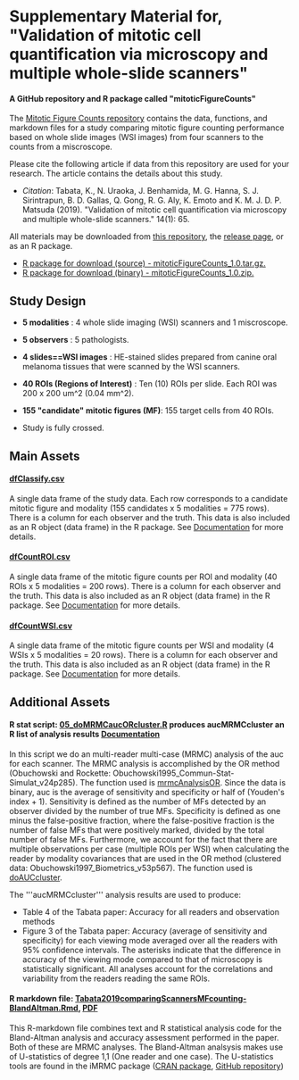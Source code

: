 # Supplementary Material for, "Validation of mitotic cell quantification via microscopy and multiple whole-slide scanners"
#### A GitHub repository and R package called "mitoticFigureCounts"

The [Mitotic Figure Counts repository](https://github.com/DIDSR/mitoticFigureCounts/tree/master) contains the data, functions, and markdown files for a study comparing mitotic figure counting performance based on whole slide images (WSI images) from four scanners to the counts from a miscroscope.

Please cite the following article if data from this repository are used for your research. The article contains the details about this study.
* _Citation_: Tabata, K., N. Uraoka, J. Benhamida, M. G. Hanna, S. J. Sirintrapun, B. D. Gallas, Q. Gong, R. G. Aly, K. Emoto and K. M. J. D. P. Matsuda (2019). "Validation of mitotic cell quantification via microscopy and multiple whole-slide scanners."  14(1): 65.

All materials may be downloaded from [this repository](https://github.com/DIDSR/mitoticFigureCounts/tree/master), the [release page](https://github.com/DIDSR/mitoticFigureCounts/releases), or as an R package.
* [R package for download (source) - mitoticFigureCounts_1.0.tar.gz.](https://github.com/DIDSR/mitoticFigureCounts/releases/download/1.0/mitoticFigureCounts_1.0.tar.gz)
* [R package for download (binary) - mitoticFigureCounts_1.0.zip.](https://github.com/DIDSR/mitoticFigureCounts/releases/download/1.0/mitoticFigureCounts_1.0.zip)

## Study Design

* __5 modalities__ : 4 whole slide imaging (WSI) scanners and 1 miscroscope. 

* __5 observers__ : 5 pathologists.

* __4 slides==WSI images__ : HE-stained slides prepared from canine oral melanoma tissues that were scanned by the WSI scanners.

* __40 ROIs (Regions of Interest)__ : Ten (10) ROIs per slide. Each ROI was 200 x 200 um^2 (0.04 mm^2).

* __155 "candidate" mitotic figures (MF)__: 155 target cells from 40 ROIs.

* Study is fully crossed. 


## Main Assets

#### [dfClassify.csv](https://github.com/DIDSR/mitoticFigureCounts/releases/download/1.0/dfClassify20180627.csv)

A single data frame of the study data. Each row corresponds to a candidate mitotic figure and modality (155 candidates x 5 modalities = 775 rows). There is a column for each observer and the truth. This data is also included as an R object (data frame) in the R package. See [Documentation](https://didsr.github.io/mitoticFigureCounts/inst/extra/man/dfClassify20180627.html) for more details.

#### [dfCountROI.csv](https://github.com/DIDSR/mitoticFigureCounts/releases/download/1.0/dfCountROI20180627.csv)

A single data frame of the mitotic figure counts per ROI and modality (40 ROIs x 5 modalities = 200 rows). There is a column for each observer and the truth. This data is also included as an R object (data frame) in the R package. See [Documentation](https://didsr.github.io/mitoticFigureCounts/inst/extra/man/dfCountROI20180627.html) for more details.

#### [dfCountWSI.csv](https://github.com/DIDSR/mitoticFigureCounts/releases/download/1.0/dfCountWSI20180627.csv)

A single data frame of the mitotic figure counts per WSI and modality (4 WSIs x 5 modalities = 20 rows). There is a column for each observer and the truth. This data is also included as an R object (data frame) in the R package. See [Documentation](https://didsr.github.io/mitoticFigureCounts/inst/extra/man/dfCountWSI20180627.html) for more details.

## Additional Assets

#### R stat script: [05_doMRMCaucORcluster.R](https://github.com/DIDSR/mitoticFigureCounts/raw/master/inst/extra/docs/05_doMRMCaucORcluster.R) produces aucMRMCcluster an R list of analysis results [Documentation](https://didsr.github.io/mitoticFigureCounts/inst/extra/man/aucMRMCcluster.html)


In this script we do an multi-reader multi-case (MRMC) analysis of the auc for each scanner. The MRMC analysis is accomplished by the OR method (Obuchowski and Rockette: Obuchowski1995_Commun-Stat-Simulat_v24p285). 
The function used is [mrmcAnalysisOR](https://didsr.github.io/mitoticFigureCounts/inst/extra/man/mrmcAnalysisOR.html).
Since the data is binary, auc is the average of sensitivity and specificity or half of (Youden's index + 1). Sensitivity is defined as the number of MFs detected by an observer divided by the number of true MFs. Specificity is defined as one minus the false-positive fraction, where the false-positive fraction is the number of false MFs that were positively marked, divided by the total number of false MFs. Furthermore, we account for the fact that there are multiple observations per case (multiple ROIs per WSI) when calculating the reader by modality covariances that are used in the OR method (clustered data: Obuchowski1997_Biometrics_v53p567).
The function used is [doAUCcluster](https://didsr.github.io/mitoticFigureCounts/inst/extra/man/doAUCcluster.html).

The '''aucMRMCcluster''' analysis results are used to produce:
* Table 4 of the Tabata paper: Accuracy for all readers and observation methods
* Figure 3 of the Tabata paper: Accuracy (average of sensitivity and specificity) for each viewing mode averaged over all the readers with 95% confidence intervals. The asterisks indicate that the difference in accuracy of the viewing mode compared to that of microscopy is statistically significant. All analyses account for the correlations and variability from the readers reading the same ROIs.

#### R markdown file: [Tabata2019comparingScannersMFcounting-BlandAltman.Rmd](https://github.com/DIDSR/mitoticFigureCounts/raw/master/inst/extra/docs/Tabata2019comparingScannersMFcounting-BlandAltman.Rmd), [PDF](https://didsr.github.io/mitoticFigureCounts/inst/extra/docs/Tabata2019comparingScannersMFcounting-BlandAltman.pdf)

This R-markdown file combines text and R statistical analysis code for the Bland-Altman analysis and accuracy assessment performed in the paper. Both of these are MRMC analyses. The Bland-Altman analsysis makes use of U-statistics of degree 1,1 (One reader and one case). The U-statistics tools are found in the iMRMC package ([CRAN package](https://cran.r-project.org/web/packages/iMRMC/index.html), [GitHub repository](https://github.com/DIDSR/iMRMC))
